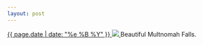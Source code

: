 ```yaml
---
layout: post
---
```


<p>
  <a href="/367">
    <time>{{ page.date | date: "%e %B %Y" }}</time>
    <img src="https://s3.amazonaws.com/life.aaronjgreenberg.com/367.jpg">
  </a>
  Beautiful Multnomah Falls.
</p>
